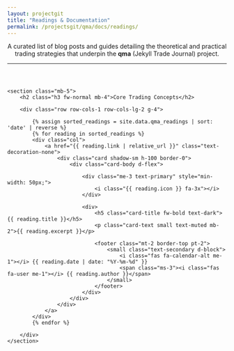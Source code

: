 ```yaml
---
layout: projectgit
title: "Readings & Documentation"
permalink: /projectsgit/qma/docs/readings/
---
```


<div class="container my-5">
    <header class="mb-5"> 
        <p class="lead">A curated list of blog posts and guides detailing the theoretical and practical trading strategies that underpin the <b>qma</b> (Jekyll Trade Journal) project.</p> 
        <hr>
    </header>

    <section class="mb-5">
        <h2 class="h3 fw-normal mb-4">Core Trading Concepts</h2>
        
        <div class="row row-cols-1 row-cols-lg-2 g-4">
            
            {% assign sorted_readings = site.data.qma_readings | sort: 'date' | reverse %}
            {% for reading in sorted_readings %}
            <div class="col">
                <a href="{{ reading.link | relative_url }}" class="text-decoration-none">
                    <div class="card shadow-sm h-100 border-0">
                        <div class="card-body d-flex">
                            
                            <div class="me-3 text-primary" style="min-width: 50px;">
                                <i class="{{ reading.icon }} fa-3x"></i>
                            </div>
                            
                            <div>
                                <h5 class="card-title fw-bold text-dark">{{ reading.title }}</h5>
                                <p class="card-text small text-muted mb-2">{{ reading.excerpt }}</p>
                                
                                <footer class="mt-2 border-top pt-2">
                                    <small class="text-secondary d-block">
                                        <i class="fas fa-calendar-alt me-1"></i> {{ reading.date | date: "%Y-%m-%d" }} 
                                        <span class="ms-3"><i class="fas fa-user me-1"></i> {{ reading.author }}</span>
                                    </small>
                                </footer>
                            </div>
                        </div>
                    </div>
                </a>
            </div>
            {% endfor %}
            
        </div>
    </section>

</div>